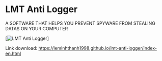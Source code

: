 # LMT Anti Logger
A SOFTWARE THAT HELPS YOU PREVENT SPYWARE FROM STEALING DATAS ON YOUR COMPUTER

[![LMT Anti Logger](https://i.imgur.com/6bNFF5V.png)]

Link download: https://leminhthanh1998.github.io/lmt-anti-logger/index-en.html
